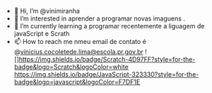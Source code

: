- 👋 Hi, I’m @vinimiranha
- 👀 I’m interested in  aprender a  programar  novas imaguens .
- 🌱 I’m currently learning a programar recentemente a liguagem de javaScript e Scrath    
- 📫 How to reach me  nmeu email  de  contato  é @vinicius.cocoletede.lima@escola.pr.gov.br
![]https://img.shields.io/badge/Scratch-4D97FF?style=for-the-badge&logo=Scratch&logoColor=white
https://img.shields.io/badge/JavaScript-323330?style=for-the-badge&logo=javascript&logoColor=F7DF1E
